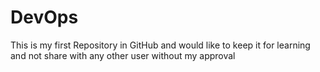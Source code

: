 # DevOps
This is my first Repository in GitHub and would like to keep it for learning and not share with any other user without my approval
